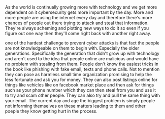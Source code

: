 As the world is continually growing more with technology and we get more dependent on it cybersecurity gets more important by the day. More and more people are using the internet every day and therefore there's more chances of people out there trying to attack and steal that information. They're always scheming and plotting new ways to do it so even if you figure out one way then they'll come right back with another right away.



   one of the hardest challenge to prevent cyber attacks is that fact the people are not knowledgeable on them to begin with. Especially the older generations. Specifically the generation that didn't grow up with technology and aren't used to the idea that people online are malicious and would have no problem with stealing from them. People don't know the easiest tricks in the book like phishing with fake email, texts and phone calls. Not to mention they can pose as harmless small time organization promising to help the less fortunate and ask you for money. They can also post listings online for things like vehicles like on facebook market place and then ask for things such as your phone number which they can then steal from you and use it to try and scam other people. They can also try and pull the same thing with your email. The current day and age the biggest problem is simply people not informing themselves on these matters leading to them and other poeple they know getting hurt in the process.
